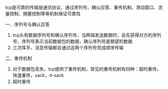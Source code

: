 tcp是可靠的传输层通讯协议，通过序列号、确认应答、重传机制、滑动窗口、流量控制、拥塞控制等等机制保证可靠性

一、序列号与确认应答
1. tcp头有数据序列号和确认序列号，当两端发送数据时，会先获得对方的序列号，序列号表示当前数据包的数据，确认序列号是期望的数据
2. 三次挥手、消息传输都会通过这两个序列号完成顺序传输

二、重传机制
1. 对于数据包丢失，tcp提供了重传机制，常见的重传机制有四种：超时重传，快速重传，sack，d-sack
2. 超时重传